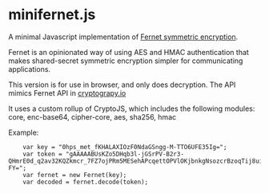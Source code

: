 # minifernet.js

A minimal Javascript implementation of <a href="https://github.com/kr/fernet-spec">Fernet symmetric encryption</a>.

Fernet is an opinionated way of using AES and HMAC authentication that makes
shared-secret symmetric encryption simpler for communicating applications.

This version is for use in browser, and only does decryption. The API mimics
Fernet API in <a href="https://cryptography.io/en/latest/fernet/">cryptograpy.io</a>

It uses a custom rollup of CryptoJS, which includes the following modules:
core, enc-base64, cipher-core, aes, sha256, hmac

Example:

```
    var key = "0hps_met_fKHALAXIOzF0NdaGSngg-M-TTO6UFE35Ig=";
    var token = "gAAAAABUsKZo5DHqb3l-jGSrPV-B2r3-QHmrE0d_q2av32KQZkmcr_7FZ7ojPRm5MESehAPcqettOPVlOKjbnkgNsozcrBzoqTij8uii5ZTZNX28ismn-FY=";
    var fernet = new Fernet(key);
    var decoded = fernet.decode(token);
```
